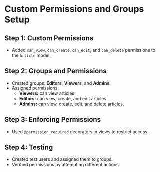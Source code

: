 # Custom Permissions and Groups Setup

## Step 1: Custom Permissions
- Added `can_view`, `can_create`, `can_edit`, and `can_delete` permissions to the `Article` model.

## Step 2: Groups and Permissions
- Created groups: **Editors**, **Viewers**, and **Admins**.
- Assigned permissions:
  - **Viewers:** can view articles.
  - **Editors:** can view, create, and edit articles.
  - **Admins:** can view, create, edit, and delete articles.

## Step 3: Enforcing Permissions
- Used `@permission_required` decorators in views to restrict access.

## Step 4: Testing
- Created test users and assigned them to groups.
- Verified permissions by attempting different actions.

